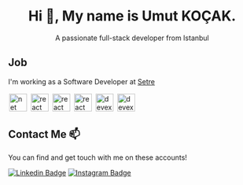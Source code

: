 ### <h1 align="center">Hi 👋, My name is Umut KOÇAK. </h1>

<p align="center">A passionate full-stack developer from Istanbul</p>


## Job

I'm working as a Software Developer at [Setre](http://setre.com.tr)

<p align="left">
    <img src="https://upload.wikimedia.org/wikipedia/commons/thumb/e/ee/.NET_Core_Logo.svg/1200px-.NET_Core_Logo.svg.png" alt="net core" style="margin: 2 2 2 2;" width="36" height="36"/>
  <img src="https://konpa.github.io/devicon/devicon.git/icons/react/react-original.svg" alt="react" style="margin: 2 2 2 2;" width="36" height="36"/>   
    <img src="https://cdn4.iconfinder.com/data/icons/logos-and-brands/512/187_Js_logo_logos-512.png" alt="react" style="margin: 2 2 2 2;" width="36" height="36"/>   
  <img src="https://img.icons8.com/color/48/000000/typescript.png" alt="react" style="margin: 2 2 2 2;" width="36" height="36"/>   
      <img src="https://img.icons8.com/color/48/000000/microsoft-sql-server.png" alt="devexpress" style="margin: 2 2 2 2;"  width="36" height="36"/>

  <img src="https://www.nuget.org/profiles/devexpress/avatar?imageSize=512" alt="devexpress" style="margin: 2 2 2 2;"  width="36" height="36"/>
</p>

## Contact Me 📫

You can find and get touch with me on these accounts!

[![Linkedin Badge](https://img.shields.io/badge/umutkocak-follow%20on%20linkedin-blue?style=for-the-badge&logo=linkedin)](https://www.linkedin.com/in/umutkocak/)
[![Instagram Badge](https://img.shields.io/badge/umutkocak-follow%20on%20instagram-blue?style=for-the-badge&logo=instagram)](https://instagram.com/umutkocak15/)


